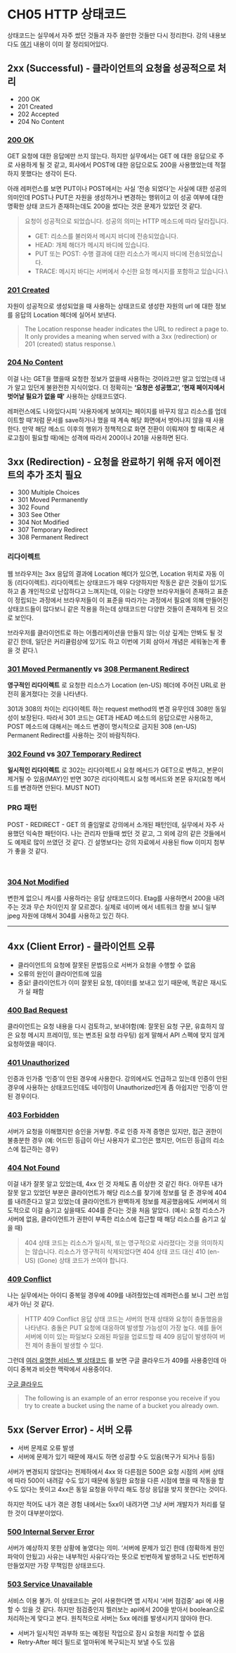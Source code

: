 # CH05 HTTP 상태코드

상태코드는 실무에서 자주 썼던 것들과 자주 쓸만한 것들만 다시 정리한다. 강의 내용보다도 [여기](https://developer.mozilla.org/ko/docs/Web/HTTP/Status) 내용이 이미 잘 정리되어있다.

## **2xx (Successful) - 클라이언트의 요청을 성공적으로 처리**

* 200 OK
* 201 Created
* 202 Accepted
* 204 No Content



### [**200 OK**](https://tools.ietf.org/html/rfc7231#section-6.3.1)

GET 요청에 대한 응답에만 쓰지 않는다. 하지만 실무에서는 GET 에 대한 응답으로 주로 사용하게 될 것 같고, 회사에서 POST에 대한 응답으로도 200을 사용했었는데 적절하지 못했다는 생각이 든다.

아래 레퍼런스를 보면 PUT이나 POST에서는 사실 ‘전송 되었다’는 사실에 대한 성공의 의미인데 POST나 PUT은 자원을 생성하거나 변경하는 행위이고 이 성공 여부에 대한 명확한 상태 코드가 존재하는데도 200을 썼다는 것은 문제가 있었던 것 같다.

> 요청이 성공적으로 되었습니다. 성공의 의미는 HTTP 메소드에 따라 달라집니다.
>
> * GET: 리소스를 불러와서 메시지 바디에 전송되었습니다.
> * HEAD: 개체 해더가 메시지 바디에 있습니다.
> * PUT 또는 POST: 수행 결과에 대한 리소스가 메시지 바디에 전송되었습니다.
> * TRACE: 메시지 바디는 서버에서 수신한 요청 메시지를 포함하고 있습니다.\
>

### [**201 Created**](https://developer.mozilla.org/ko/docs/Web/HTTP/Status/201)

자원이 성공적으로 생성되었을 때 사용하는 상태코드로 생성한 자원의 url 에 대한 정보를 응답의 Location 헤더에 실어서 보낸다.

> The Location response header indicates the URL to redirect a page to. It only provides a meaning when served with a 3xx (redirection) or 201 (created) status response.\
>

### [**204 No Content**](https://developer.mozilla.org/ko/docs/Web/HTTP/Status/204)

이걸 나는 GET을 했을때 요청한 정보가 없을때 사용하는 것이라고만 알고 있었는데 내가 알고 있던게 불완전한 지식이었다. 더 정확히는 **‘요청은 성공했고’, ‘현재 페이지에서 벗어날 필요가 없을 때’** 사용하는 상태코드였다.

레퍼런스에도 나와있다시피 ‘사용자에게 보여지는 페이지를 바꾸지 않고 리소스를 업데이트할 때’처럼 문서를 save하거나 했을 때 계속 해당 화면에서 벗어나지 않을 때 사용한다. 만약 해당 메소드 이후의 행위가 정책적으로 화면 전환이 이뤄져야 할 때(혹은 새로고침이 필요할 때)에는 성격에 따라서 200이나 201을 사용하면 된다.

## **3xx (Redirection) - 요청을 완료하기 위해 유저 에이전트의 추가 조치 필요**

* 300 Multiple Choices
* 301 Moved Permanently
* 302 Found
* 303 See Other
* 304 Not Modified
* 307 Temporary Redirect
* 308 Permanent Redirect

### **리다이렉트**

웹 브라우저는 3xx 응답의 결과에 Location 헤더가 있으면, Location 위치로 자동 이동 (리다이렉트). 리다이렉트는 상태코드가 매우 다양하지만 작동은 같은 것들이 있기도 하고 좀 개인적으로 난잡하다고 느껴지는데, 이유는 다양한 브라우저들이 존재하고 표준이 정립되는 과정에서 브라우저들이 이 표준을 따라가는 과정에서 필요에 의해 만들어진 상태코드들이 많다보니 같은 작용을 하는데 상태코드만 다양한 것들이 존재하게 된 것으로 보인다.

브라우저를 클라이언트로 하는 어플리케이션을 만들지 않는 이상 깊게는 안봐도 될 것 같긴 한데, 일단은 커리큘럼상에 있기도 하고 이번에 기회 삼아서 개념은 세워놓는게 좋을 것 같다.\


### [**301 Moved Permanently**](https://developer.mozilla.org/ko/docs/Web/HTTP/Status/301) **vs** [**308 Permanent Redirect**](https://developer.mozilla.org/en-US/docs/Web/HTTP/Status/308)

**영구적인 리다이렉트** 로 요청한 리소스가 Location (en-US) 헤더에 주어진 URL로 완전히 옮겨졌다는 것을 나타낸다.

301과 308의 차이는 리다이렉트 하는 request method의 변경 유무인데 308만 동일성이 보장된다. 따라서 301 코드는 GET과 HEAD 메소드의 응답으로만 사용하고, POST 메소드에 대해서는 메소드 변경이 명시적으로 금지된 308 (en-US) Permanent Redirect를 사용하는 것이 바람직하다.



### [**302 Found**](https://developer.mozilla.org/en-US/docs/Web/HTTP/Status/302) **vs** [**307 Temporary Redirect**](https://developer.mozilla.org/en-US/docs/Web/HTTP/Status/307)

**일시적인 리다이렉트** 로 302는 리다이렉트시 요청 메서드가 GET으로 변하고, 본문이 제거될 수 있음(MAY)인 반면 307은 리다이렉트시 요청 메서드와 본문 유지(요청 메서드를 변경하면 안된다. MUST NOT)



### **PRG 패턴**

POST - REDIRECT - GET 의 줄임말로 강의에서 소개된 패턴인데, 실무에서 자주 사용했던 익숙한 패턴이다. 나는 관리자 만들때 썼던 것 같고, 그 외에 강의 같은 것들에서도 예제로 많이 쓰였던 것 같다. 긴 설명보다는 강의 자료에서 사용된 flow 이미지 첨부가 좋을 것 같다.

<figure><img src="../../.gitbook/assets/image (8) (1) (1) (1).png" alt=""><figcaption></figcaption></figure>

<figure><img src="../../.gitbook/assets/image (69).png" alt=""><figcaption></figcaption></figure>



### [**304 Not Modified**](https://developer.mozilla.org/ko/docs/Web/HTTP/Status/304)

변한게 없으니 캐시를 사용하라는 응답 상태코드이다. Etag를 사용하면서 200을 내려주는 것과 무슨 차이인지 잘 모르겠다. 실제로 네이버 에서 네트워크 창을 보니 일부 jpeg 자원에 대해서 304를 사용하고 있긴 하다.

***

## **4xx (Client Error) - 클라이언트 오류**

* 클라이언트의 요청에 잘못된 문법등으로 서버가 요청을 수행할 수 없음
* 오류의 원인이 클라이언트에 있음
* 중요! 클라이언트가 이미 잘못된 요청, 데이터를 보내고 있기 때문에, 똑같은 재시도가 실 패함



### [**400 Bad Request**](https://developer.mozilla.org/ko/docs/Web/HTTP/Status/400)

클라이언트는 요청 내용을 다시 검토하고, 보내야함(예: 잘못된 요청 구문, 유효하지 않은 요청 메시지 프레이밍, 또는 변조된 요청 라우팅) 쉽게 말해서 API 스펙에 맞지 않게 요청하였을 때이다.

### [**401 Unauthorized**](https://developer.mozilla.org/ko/docs/Web/HTTP/Status/401)

인증과 인가중 ‘인증’이 안된 경우에 사용한다. 강의에서도 언급하고 있는데 인증이 안된 경우에 사용하는 상태코드인데도 네이밍이 Unauthorized인게 좀 아쉽지만 ‘인증’이 안된 경우이다.

### [**403 Forbidden**](https://developer.mozilla.org/ko/docs/Web/HTTP/Status/403)

서버가 요청을 이해했지만 승인을 거부함. 주로 인증 자격 증명은 있지만, 접근 권한이 불충분한 경우 (예: 어드민 등급이 아닌 사용자가 로그인은 했지만, 어드민 등급의 리소스에 접근하는 경우)

### [**404 Not Found**](https://developer.mozilla.org/ko/docs/Web/HTTP/Status/404)

이걸 내가 잘못 알고 있었는데, 4xx 인 것 자체도 좀 이상한 것 같긴 하다. 아무튼 내가 잘못 알고 있었던 부분은 클라이언트가 해당 리소스를 찾기에 정보를 덜 준 경우에 404를 내려준다고 알고 있었는데 클라이언트가 완벽하게 정보를 제공했음에도 서버에서 의도적으로 이걸 숨기고 싶을때도 404를 준다는 것을 처음 알았다. (예시: 요청 리소스가 서버에 없음, 클라이언트가 권한이 부족한 리소스에 접근할 때 해당 리소스를 숨기고 싶을 때)

> 404 상태 코드는 리소스가 일시적, 또는 영구적으로 사라졌다는 것을 의미하지는 않습니다. 리소스가 영구적히 삭제되었다면 404 상태 코드 대신 410 (en-US) (Gone) 상태 코드가 쓰여야 합니다.

### [**409 Conflict**](https://developer.mozilla.org/ko/docs/Web/HTTP/Status/409)

나는 실무에서는 아이디 중복일 경우에 409를 내려줬었는데 레퍼런스를 보니 그런 쓰임새가 아닌 것 같다.

> HTTP 409 Conflict 응답 상태 코드는 서버의 현재 상태와 요청이 충돌했음을 나타낸다. 충돌은 PUT 요청에 대응하여 발생할 가능성이 가장 높다. 예를 들어 서버에 이미 있는 파일보다 오래된 파일을 업로드할 때 409 응답이 발생하여 버전 제어 충돌이 발생할 수 있다.

그런데 [여러 유명한 서비스 별 상태코드](https://gist.github.com/vkostyukov/32c84c0c01789425c29a) 를 보면 구글 클라우드가 409를 사용중인데 아이디 중복과 비슷한 맥락에서 사용중이다.

[구글 클라우드](https://cloud.google.com/storage/docs/json\_api/v1/status-codes#409-conflict)

> The following is an example of an error response you receive if you try to create a bucket using the name of a bucket you already own.

## **5xx (Server Error) - 서버 오류**

* 서버 문제로 오류 발생
* 서버에 문제가 있기 때문에 재시도 하면 성공할 수도 있음(복구가 되거나 등등)

서버가 변경되지 않았다는 전제하에서 4xx 와 다른점은 500은 요청 시점의 서버 상태에 따라 500이 내려갈 수도 있기 때문에 동일한 요청을 다른 시점에 했을 때 작동을 할 수도 있다는 뜻이고 4xx은 동일 요청을 아무리 해도 정상 응답을 밪지 못한다는 것이다.

하지만 적어도 내가 겪은 경험 내에서는 5xx이 내려가면 그냥 서버 개발자가 처리를 덜한 것이 대부분이었다.

### [**500 Internal Server Error**](https://developer.mozilla.org/ko/docs/Web/HTTP/Status/500)

서버가 예상하지 못한 상황에 놓였다는 의미. ‘서버에 문제가 있긴 한데 (정확하게 원인 파악이 안됬고) 사유는 내부적인 사유다’라는 뜻으로 빈번하게 발생하고 나도 빈번하게 만들었지만 가장 무책임한 상태코드다.

### [**503 Service Unavailable**](https://developer.mozilla.org/ko/docs/Web/HTTP/Status/503)

서비스 이용 불가. 이 상태코드는 굳이 사용한다면 앱 시작시 ‘서버 점검중’ api 에 사용할 수 있을 것 같다. 하지만 점검중인지 찔러보는 api에서 200을 받아서 boolean으로 처리하는게 맞다고 본다. 원칙적으로 서버는 5xx 에러를 발생시키지 않아야 한다.

* 서버가 일시적인 과부하 또는 예정된 작업으로 잠시 요청을 처리할 수 없음
* Retry-After 헤더 필드로 얼마뒤에 복구되는지 보낼 수도 있음

